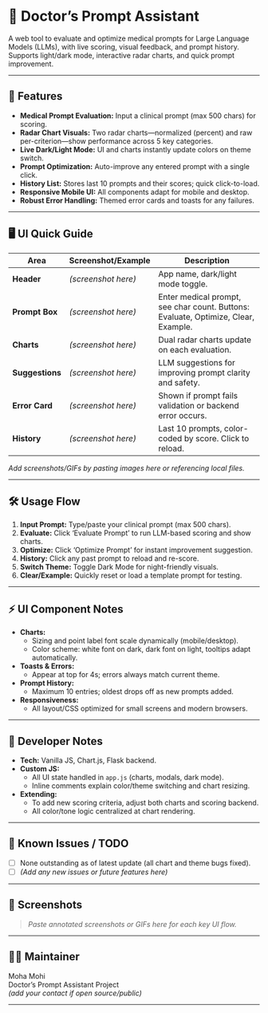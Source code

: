 # 🧪 Doctor’s Prompt Assistant

A web tool to evaluate and optimize medical prompts for Large Language Models (LLMs), with live scoring, visual feedback, and prompt history.  
Supports light/dark mode, interactive radar charts, and quick prompt improvement.

---

## 🚀 Features

- **Medical Prompt Evaluation:** Input a clinical prompt (max 500 chars) for scoring.
- **Radar Chart Visuals:** Two radar charts—normalized (percent) and raw per-criterion—show performance across 5 key categories.
- **Live Dark/Light Mode:** UI and charts instantly update colors on theme switch.
- **Prompt Optimization:** Auto-improve any entered prompt with a single click.
- **History List:** Stores last 10 prompts and their scores; quick click-to-load.
- **Responsive Mobile UI:** All components adapt for mobile and desktop.
- **Robust Error Handling:** Themed error cards and toasts for any failures.

---

## 🖥️ UI Quick Guide

| Area         | Screenshot/Example                | Description                                                      |
| ------------ | -------------------------------- | ---------------------------------------------------------------- |
| **Header**   | *(screenshot here)*              | App name, dark/light mode toggle.                                |
| **Prompt Box** | *(screenshot here)*            | Enter medical prompt, see char count. Buttons: Evaluate, Optimize, Clear, Example. |
| **Charts**   | *(screenshot here)*              | Dual radar charts update on each evaluation.                     |
| **Suggestions** | *(screenshot here)*           | LLM suggestions for improving prompt clarity and safety.         |
| **Error Card** | *(screenshot here)*            | Shown if prompt fails validation or backend error occurs.        |
| **History**  | *(screenshot here)*              | Last 10 prompts, color-coded by score. Click to reload.          |

*Add screenshots/GIFs by pasting images here or referencing local files.*

---

## 🛠️ Usage Flow

1. **Input Prompt:** Type/paste your clinical prompt (max 500 chars).
2. **Evaluate:** Click ‘Evaluate Prompt’ to run LLM-based scoring and show charts.
3. **Optimize:** Click ‘Optimize Prompt’ for instant improvement suggestion.
4. **History:** Click any past prompt to reload and re-score.
5. **Switch Theme:** Toggle Dark Mode for night-friendly visuals.
6. **Clear/Example:** Quickly reset or load a template prompt for testing.

---

## ⚡ UI Component Notes

- **Charts:**  
  - Sizing and point label font scale dynamically (mobile/desktop).  
  - Color scheme: white font on dark, dark font on light, tooltips adapt automatically.
- **Toasts & Errors:**  
  - Appear at top for 4s; errors always match current theme.
- **Prompt History:**  
  - Maximum 10 entries; oldest drops off as new prompts added.
- **Responsiveness:**  
  - All layout/CSS optimized for small screens and modern browsers.

---

## 🔧 Developer Notes

- **Tech:** Vanilla JS, Chart.js, Flask backend.
- **Custom JS:**  
  - All UI state handled in `app.js` (charts, modals, dark mode).
  - Inline comments explain color/theme switching and chart resizing.
- **Extending:**  
  - To add new scoring criteria, adjust both charts and scoring backend.
  - All color/tone logic centralized at chart rendering.

---

## 🚨 Known Issues / TODO

- [ ] None outstanding as of latest update (all chart and theme bugs fixed).
- [ ] *(Add any new issues or future features here)*

---

## 📸 Screenshots

> *Paste annotated screenshots or GIFs here for each key UI flow.*

---

## 👨‍💻 Maintainer

Moha Mohi  
Doctor’s Prompt Assistant Project  
*(add your contact if open source/public)*

---

